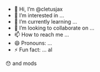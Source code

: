 - 👋 Hi, I’m @cletusjax
- 👀 I’m interested in ...
- 🌱 I’m currently learning ...
- 💞️ I’m looking to collaborate on ...
- 📫 How to reach me ...
- 😄 Pronouns: ...
- ⚡ Fun fact: ...
al
<!---
cletusjax/cletusjax is a ✨ special ✨ repository because its `README.md` (this file) appears on your GitHub profile.
You can click the Preview link to take a look at your changes.
--->
😯 and mods
